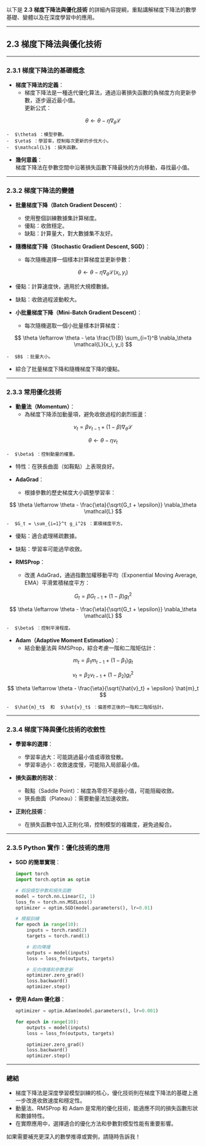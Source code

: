 以下是 **2.3 梯度下降法與優化技術** 的詳細內容提綱，重點講解梯度下降法的數學基礎、變體以及在深度學習中的應用。

---

## **2.3 梯度下降法與優化技術**

---

### **2.3.1 梯度下降法的基礎概念**
- **梯度下降法的定義**：  
  - 梯度下降法是一種迭代優化算法，通過沿著損失函數的負梯度方向更新參數，逐步逼近最小值。  
    更新公式：

```math
    \theta \leftarrow \theta - \eta \nabla_\theta \mathcal{L}

```
    -  $\theta$ ：模型參數。  
    -  $\eta$ ：學習率，控制每次更新的步伐大小。  
    -  $\mathcal{L}$ ：損失函數。  

- **幾何意義**：  
  梯度下降法在參數空間中沿著損失函數下降最快的方向移動，尋找最小值。

---

### **2.3.2 梯度下降法的變體**
- **批量梯度下降（Batch Gradient Descent）**：  
  - 使用整個訓練數據集計算梯度。  
  - 優點：收斂穩定。  
  - 缺點：計算量大，對大數據集不友好。  

- **隨機梯度下降（Stochastic Gradient Descent, SGD）**：  
  - 每次隨機選擇一個樣本計算梯度並更新參數：  

```math
    \theta \leftarrow \theta - \eta \nabla_\theta \mathcal{L}(x_i, y_i)

```
  - 優點：計算速度快，適用於大規模數據。  
  - 缺點：收斂過程波動較大。

- **小批量梯度下降（Mini-Batch Gradient Descent）**：  
  - 每次隨機選取一個小批量樣本計算梯度：  

```math
    \theta \leftarrow \theta - \eta \frac{1}{B} \sum_{i=1}^B \nabla_\theta \mathcal{L}(x_i, y_i)

```
    -  $B$ ：批量大小。  
  - 綜合了批量梯度下降和隨機梯度下降的優點。

---

### **2.3.3 常用優化技術**
- **動量法（Momentum）**：  
  - 為梯度下降添加動量項，避免收斂過程的劇烈振盪：  

```math
    v_t = \beta v_{t-1} + (1 - \beta) \nabla_\theta \mathcal{L}

```

```math
    \theta \leftarrow \theta - \eta v_t

```
    -  $\beta$ ：控制動量的權重。  
  - 特性：在狹長曲面（如鞍點）上表現良好。

- **AdaGrad**：  
  - 根據參數的歷史梯度大小調整學習率：  

```math
    \theta \leftarrow \theta - \frac{\eta}{\sqrt{G_t + \epsilon}} \nabla_\theta \mathcal{L}

```
    -  $G_t = \sum_{i=1}^t g_i^2$ ：累積梯度平方。  
  - 優點：適合處理稀疏數據。  
  - 缺點：學習率可能過早收斂。

- **RMSProp**：  
  - 改進 AdaGrad，通過指數加權移動平均（Exponential Moving Average, EMA）平滑累積梯度平方：  

```math
    G_t = \beta G_{t-1} + (1 - \beta) g_t^2

```

```math
    \theta \leftarrow \theta - \frac{\eta}{\sqrt{G_t + \epsilon}} \nabla_\theta \mathcal{L}

```
    -  $\beta$ ：控制平滑程度。

- **Adam（Adaptive Moment Estimation）**：  
  - 結合動量法與 RMSProp，綜合考慮一階和二階矩估計：  

```math
    m_t = \beta_1 m_{t-1} + (1 - \beta_1) g_t

```

```math
    v_t = \beta_2 v_{t-1} + (1 - \beta_2) g_t^2

```

```math
    \theta \leftarrow \theta - \frac{\eta}{\sqrt{\hat{v}_t} + \epsilon} \hat{m}_t

```
    -  $\hat{m}_t$  和  $\hat{v}_t$ ：偏差修正後的一階和二階矩估計。

---

### **2.3.4 梯度下降與優化技術的收斂性**
- **學習率的選擇**：  
  - 學習率過大：可能跳過最小值或導致發散。  
  - 學習率過小：收斂速度慢，可能陷入局部最小值。  

- **損失函數的形狀**：  
  - 鞍點（Saddle Point）：梯度為零但不是極小值，可能阻礙收斂。  
  - 狹長曲面（Plateau）：需要動量法加速收斂。

- **正則化技術**：  
  - 在損失函數中加入正則化項，控制模型的複雜度，避免過擬合。

---

### **2.3.5 Python 實作：優化技術的應用**
- **SGD 的簡單實現**：  
  ```python
  import torch
  import torch.optim as optim

  # 假設模型參數和損失函數
  model = torch.nn.Linear(2, 1)
  loss_fn = torch.nn.MSELoss()
  optimizer = optim.SGD(model.parameters(), lr=0.01)

  # 模擬訓練
  for epoch in range(10):
      inputs = torch.rand(2)
      targets = torch.rand(1)

      # 前向傳播
      outputs = model(inputs)
      loss = loss_fn(outputs, targets)

      # 反向傳播和參數更新
      optimizer.zero_grad()
      loss.backward()
      optimizer.step()
  ```

- **使用 Adam 優化器**：  
  ```python
  optimizer = optim.Adam(model.parameters(), lr=0.001)

  for epoch in range(10):
      outputs = model(inputs)
      loss = loss_fn(outputs, targets)

      optimizer.zero_grad()
      loss.backward()
      optimizer.step()
  ```

---

### **總結**
- 梯度下降法是深度學習模型訓練的核心，優化技術則在梯度下降法的基礎上進一步改進收斂速度和穩定性。  
- 動量法、RMSProp 和 Adam 是常用的優化技術，能適應不同的損失函數形狀和數據特性。  
- 在實際應用中，選擇適合的優化方法和參數對模型性能有重要影響。

如果需要補充更深入的數學推導或實例，請隨時告訴我！